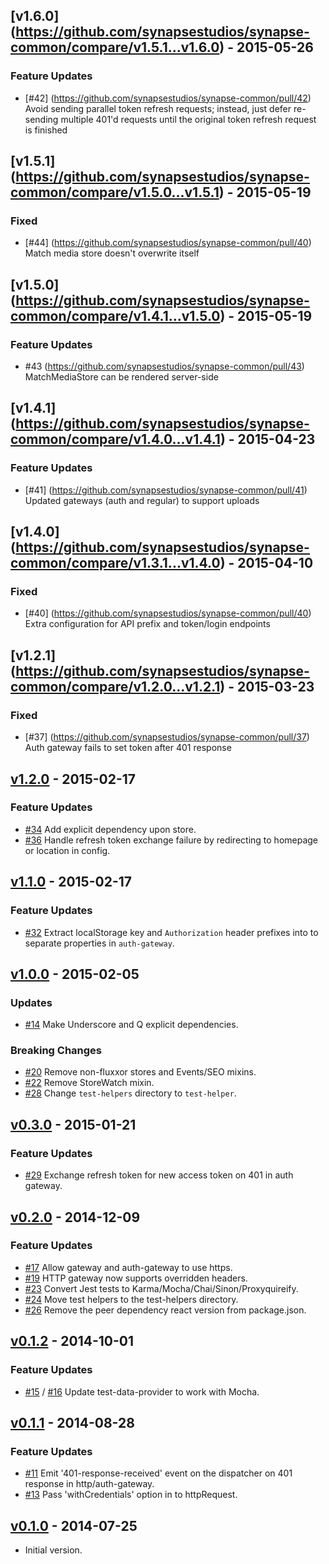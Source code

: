 ## [v1.6.0] (https://github.com/synapsestudios/synapse-common/compare/v1.5.1...v1.6.0) - 2015-05-26
### Feature Updates
- [#42] (https://github.com/synapsestudios/synapse-common/pull/42) Avoid sending parallel token refresh requests; instead, just defer re-sending multiple 401'd requests until the original token refresh request is finished

## [v1.5.1] (https://github.com/synapsestudios/synapse-common/compare/v1.5.0...v1.5.1) - 2015-05-19
### Fixed
- [#44] (https://github.com/synapsestudios/synapse-common/pull/40) Match media store doesn't overwrite itself

## [v1.5.0] (https://github.com/synapsestudios/synapse-common/compare/v1.4.1...v1.5.0) - 2015-05-19
### Feature Updates
 - #43 (https://github.com/synapsestudios/synapse-common/pull/43) MatchMediaStore can be rendered server-side

## [v1.4.1] (https://github.com/synapsestudios/synapse-common/compare/v1.4.0...v1.4.1) - 2015-04-23
### Feature Updates
- [#41] (https://github.com/synapsestudios/synapse-common/pull/41) Updated gateways (auth and regular) to support uploads


## [v1.4.0] (https://github.com/synapsestudios/synapse-common/compare/v1.3.1...v1.4.0) - 2015-04-10
### Fixed
- [#40] (https://github.com/synapsestudios/synapse-common/pull/40) Extra configuration for API prefix and token/login endpoints


## [v1.2.1] (https://github.com/synapsestudios/synapse-common/compare/v1.2.0...v1.2.1) - 2015-03-23
### Fixed
- [#37] (https://github.com/synapsestudios/synapse-common/pull/37) Auth gateway fails to set token after 401 response


## [v1.2.0](https://github.com/synapsestudios/synapse-common/compare/v1.1.0...v1.2.0) - 2015-02-17
### Feature Updates
- [#34](https://github.com/synapsestudios/synapse-common/pull/34) Add explicit dependency upon store.
- [#36](https://github.com/synapsestudios/synapse-common/pull/36) Handle refresh token exchange failure by redirecting to homepage or location in config.


## [v1.1.0](https://github.com/synapsestudios/synapse-common/compare/v1.0.0...v1.1.0) - 2015-02-17
### Feature Updates
- [#32](https://github.com/synapsestudios/synapse-common/pull/32) Extract localStorage key and `Authorization` header prefixes into to separate properties in `auth-gateway`.

## [v1.0.0](https://github.com/synapsestudios/synapse-common/compare/v0.3.0...v1.0.0) - 2015-02-05
### Updates
- [#14](https://github.com/synapsestudios/synapse-common/pull/14) Make Underscore and Q explicit dependencies.

### Breaking Changes
- [#20](https://github.com/synapsestudios/synapse-common/pull/20) Remove non-fluxxor stores and Events/SEO mixins.
- [#22](https://github.com/synapsestudios/synapse-common/pull/22) Remove StoreWatch mixin.
- [#28](https://github.com/synapsestudios/synapse-common/pull/28) Change `test-helpers` directory to `test-helper`.

## [v0.3.0](https://github.com/synapsestudios/synapse-common/compare/v0.2.0...v0.3.0) - 2015-01-21
### Feature Updates
- [#29](https://github.com/synapsestudios/synapse-common/pull/29) Exchange refresh token for new access token on 401 in auth gateway.

## [v0.2.0](https://github.com/synapsestudios/synapse-common/compare/v0.1.2...v0.2.0) - 2014-12-09
### Feature Updates
- [#17](https://github.com/synapsestudios/synapse-common/pull/17) Allow gateway and auth-gateway to use https.
- [#19](https://github.com/synapsestudios/synapse-common/pull/19) HTTP gateway now supports overridden headers.
- [#23](https://github.com/synapsestudios/synapse-common/pull/23) Convert Jest tests to Karma/Mocha/Chai/Sinon/Proxyquireify.
- [#24](https://github.com/synapsestudios/synapse-common/pull/24) Move test helpers to the test-helpers directory.
- [#26](https://github.com/synapsestudios/synapse-common/pull/26) Remove the peer dependency react version from package.json.


## [v0.1.2](https://github.com/synapsestudios/synapse-common/compare/v0.1.1...v0.1.2) - 2014-10-01
### Feature Updates
- [#15](https://github.com/synapsestudios/synapse-common/pull/15) / [#16](https://github.com/synapsestudios/synapse-common/pull/16) Update test-data-provider to work with Mocha.


## [v0.1.1](https://github.com/synapsestudios/synapse-common/compare/v0.1.0...v0.1.1) - 2014-08-28
### Feature Updates
- [#11](https://github.com/synapsestudios/synapse-common/pull/11) Emit '401-response-received' event on the dispatcher on 401 response in http/auth-gateway.
- [#13](https://github.com/synapsestudios/synapse-common/pull/13) Pass 'withCredentials' option in to httpRequest.


## [v0.1.0](https://github.com/synapsestudios/synapse-common/releases/tag/v0.1.0) - 2014-07-25
- Initial version.
